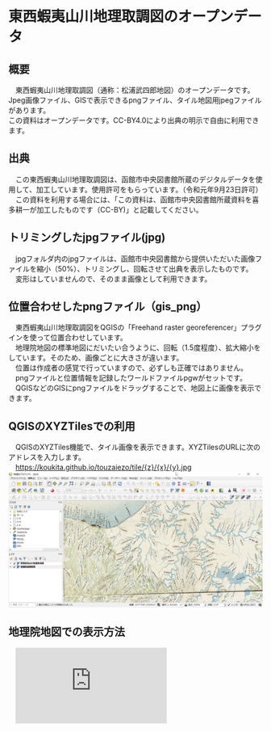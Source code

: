 # 東西蝦夷山川地理取調図のオープンデータ
## 概要
　東西蝦夷山川地理取調図（通称：松浦武四郎地図）のオープンデータです。Jpeg画像ファイル、GISで表示できるpngファイル、タイル地図用jpegファイルがあります。  
 この資料はオープンデータです。CC-BY4.0により出典の明示で自由に利用できます。
 
## 出典
　この東西蝦夷山川地理取調図は、函館市中央図書館所蔵のデジタルデータを使用して、加工しています。使用許可をもらっています。（令和元年9月23日許可）  
　この資料を利用する場合には、「この資料は、函館市中央図書館所蔵資料を喜多耕一が加工したものです（CC-BY)」と記載してください。
 
## トリミングしたjpgファイル(jpg)
　jpgフォルダ内のjpgファイルは、函館市中央図書館から提供いただいた画像ファイルを縮小（50%）、トリミングし、回転させて出典を表示したものです。  
　変形はしていませんので、そのまま画像として利用できます。
 
## 位置合わせしたpngファイル（gis_png）
　東西蝦夷山川地理取調図をQGISの「Freehand raster georeferencer」プラグインを使って位置合わせしています。  
　地理院地図の標準地図にだいたい合うように、回転（1.5度程度）、拡大縮小をしています。そのため、画像ごとに大きさが違います。  
　位置は作成者の感覚で行っていますので、必ずしも正確ではありません。  
　pngファイルと位置情報を記録したワールドファイルpgwがセットです。  
　QGISなどのGISにpngファイルをドラッグすることで、地図上に画像を表示できます。
 
## QGISのXYZTilesでの利用
　QGISのXYZTiles機能で、タイル画像を表示できます。XYZTilesのURLに次のアドレスを入力します。  
　https://koukita.github.io/touzaiezo/tile/{z}/{x}/{y}.jpg
![QGIS表示例](https://github.com/koukita/touzaiezo/blob/master/image/qgis_hyoujirei.png)

## 地理院地図での表示方法
　![地理院地図での表示と2画面表示の方法](https://github.com/koukita/touzaiezo/blob/master/docs/%E5%9C%B0%E7%90%86%E9%99%A2%E5%9C%B0%E5%9B%B3%E3%81%A7%E6%9D%B1%E8%A5%BF%E8%9D%A6%E5%A4%B7%E5%B1%B1%E5%B7%9D%E5%9C%B0%E7%90%86%E5%8F%96%E8%AA%BF%E5%9B%B3%E3%82%92%E8%A1%A8%E7%A4%BA%E3%81%99%E3%82%8B%E6%96%B9%E6%B3%95.pdf)
